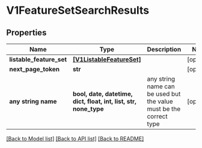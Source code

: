 # V1FeatureSetSearchResults


## Properties
Name | Type | Description | Notes
------------ | ------------- | ------------- | -------------
**listable_feature_set** | [**[V1ListableFeatureSet]**](V1ListableFeatureSet.md) |  | [optional] 
**next_page_token** | **str** |  | [optional] 
**any string name** | **bool, date, datetime, dict, float, int, list, str, none_type** | any string name can be used but the value must be the correct type | [optional]

[[Back to Model list]](../README.md#documentation-for-models) [[Back to API list]](../README.md#documentation-for-api-endpoints) [[Back to README]](../README.md)


